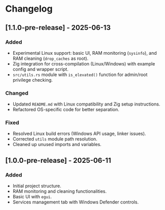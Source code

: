 # Changelog

## [1.1.0-pre-release] - 2025-06-13

### Added
- Experimental Linux support: basic UI, RAM monitoring (`sysinfo`), and RAM cleaning (`drop_caches` as root).
- Zig integration for cross-compilation (Linux/Windows) with example config and wrapper script.
- `src/utils.rs` module with `is_elevated()` function for admin/root privilege checking.

### Changed
- Updated `README.md` with Linux compatibility and Zig setup instructions.
- Refactored OS-specific code for better separation.

### Fixed
- Resolved Linux build errors (Windows API usage, linker issues).
- Corrected `utils` module path resolution.
- Cleaned up unused imports and variables.

## [1.0.0-pre-release] - 2025-06-11

### Added
- Initial project structure.
- RAM monitoring and cleaning functionalities.
- Basic UI with `egui`.
- Services management tab with Windows Defender controls.
